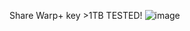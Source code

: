 Share Warp+ key >1TB TESTED!
![image](https://github.com/VuJohn123/Free-Warp--Key/assets/129595078/687306a8-8f2c-4842-b888-5479c7f7703c)
